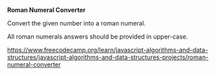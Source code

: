 **Roman Numeral Converter**

Convert the given number into a roman numeral.

All roman numerals answers should be provided in upper-case.

https://www.freecodecamp.org/learn/javascript-algorithms-and-data-structures/javascript-algorithms-and-data-structures-projects/roman-numeral-converter
